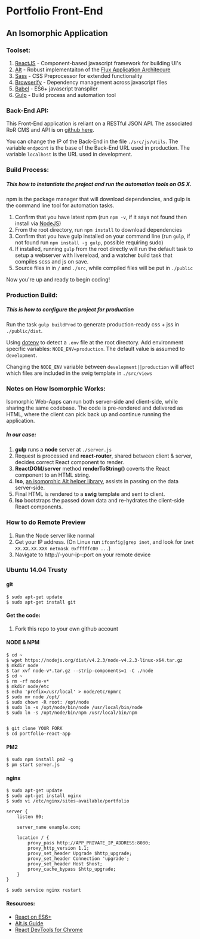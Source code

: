 # Portfolio Front-End
## An Isomorphic Application

### Toolset:
1. [ReactJS](https://facebook.github.io/react/) - Component-based javascript framework for building UI's
2. [Alt](http://alt.js.org/) - Robust implementaiton of the [Flux Application Architecure](https://facebook.github.io/flux/docs/overview.html)
3. [Sass](http://sass-lang.com/) - CSS Preprocessor for extended functionality
4. [Browserify](http://browserify.org/) - Dependency management across javascript files
5. [Babel](https://babeljs.io/) - ES6+ javascript transpiler
6. [Gulp](http://gulpjs.com/) - Build process and automation tool


### Back-End API:
This Front-End application is reliant on a RESTful JSON API. The associated RoR CMS and API is on [github here](https://github.com/justinalcon/portfolio-cms).

You can change the IP of the Back-End in the file `./src/js/utils`. The variable `endpoint` is the base of the Back-End URL used in production. The variable `localhost` is the URL used in development.

### Build Process:

##### This how to instantiate the project and run the automation tools on OS X.
npm is the package manager that will download dependencies, and gulp is the command line tool for automation tasks.

1. Confirm that you have latest npm (run `npm -v`, if it says not found then install via [NodeJS](https://nodejs.org/en/download/))
2. From the root directory, run `npm install` to download dependencies
3. Confirm that you have gulp installed on your command line (run `gulp`, if not found run `npm install -g gulp`, possible requiring sudo)
4. If installed, running `gulp` from the root directly will run the default task to setup a webserver with livereload, and a watcher build task that compiles scss and js on save.
5. Source files in in `/` and `./src`, while compiled files will be put in `./public`

Now you're up and ready to begin coding!

### Production Build:

##### This is how to configure the project for production
Run the task `gulp buildProd` to generate production-ready css + jss in `./public/dist`.

Using [dotenv](https://github.com/motdotla/dotenv) to detect a `.env` file at the root directory. Add environment specific variables: `NODE_ENV=production`. The default value is assumed to `development`.

Changing the `NODE_ENV` variable between `development||production` will affect which files are included in the swig template in `./src/views`

### Notes on How Isomorphic Works:
Isomorphic Web-Apps can run both server-side and client-side, while sharing the same codebase. The code is pre-rendered and delivered as HTML, where the client can pick back up and continue running the application.
##### In our case:
1. **gulp** runs a **node** server at `./server.js`  
2. Request is processed and **react-router**, shared between client & server, decides correct React component to render.
3. **ReactDOM/server** method **renderToString()** coverts the React component to an HTML string.
4. **Iso**, [an isomorphic Alt helper library]((https://github.com/goatslacker/iso)), assists in passing on the data server-side.
5. Final HTML is rendered to a **swig** template and sent to client.
6. **Iso** bootstraps the passed down data and re-hydrates the client-side React components.

### How to do Remote Preview
1. Run the Node server like normal
2. Get your IP address. (On Linux run `ifconfig|grep inet`, and look for `inet XX.XX.XX.XXX netmask 0xfffffc00 ...`)
3. Navigate to http://-your-ip-:port on your remote device

### Ubuntu 14.04 Trusty

#### git

    $ sudo apt-get update
    $ sudo apt-get install git

#### Get the code:

1. Fork this repo to your own github account

#### NODE & NPM

    $ cd ~
    $ wget https://nodejs.org/dist/v4.2.3/node-v4.2.3-linux-x64.tar.gz
    $ mkdir node
    $ tar xvf node-v*.tar.gz --strip-components=1 -C ./node
    $ cd ~
    $ rm -rf node-v*
    $ mkdir node/etc
    $ echo 'prefix=/usr/local' > node/etc/npmrc
    $ sudo mv node /opt/
    $ sudo chown -R root: /opt/node
    $ sudo ln -s /opt/node/bin/node /usr/local/bin/node
    $ sudo ln -s /opt/node/bin/npm /usr/local/bin/npm


    $ git clone YOUR FORK
    $ cd portfolio-react-app

#### PM2

    $ sudo npm install pm2 -g
    $ pm start server.js

#### nginx

    $ sudo apt-get update
    $ sudo apt-get install nginx
    $ sudo vi /etc/nginx/sites-available/portfolio

    server {
        listen 80;

        server_name example.com;

        location / {
            proxy_pass http://APP_PRIVATE_IP_ADDRESS:8080;
            proxy_http_version 1.1;
            proxy_set_header Upgrade $http_upgrade;
            proxy_set_header Connection 'upgrade';
            proxy_set_header Host $host;
            proxy_cache_bypass $http_upgrade;
        }
    }

    $ sudo service nginx restart

#### Resources:
* [React on ES6+](http://babeljs.io/blog/2015/06/07/react-on-es6-plus/)
* [Alt.js Guide](http://alt.js.org/guide/)
* [React DevTools for Chrome](https://chrome.google.com/webstore/detail/react-developer-tools/fmkadmapgofadopljbjfkapdkoienihi?hl=en)
